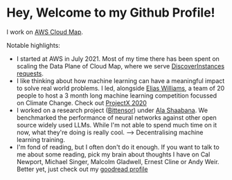 # Hey, Welcome to my Github Profile!

I work on [AWS Cloud Map](https://aws.amazon.com/cloud-map/). 

Notable highlights:
- I started at AWS in July 2021. Most of my time there has been spent on scaling the Data Plane of Cloud Map, where we serve [DiscoverInstances requests](https://docs.aws.amazon.com/cloud-map/latest/api/API_DiscoverInstances.html).
- I like thinking about how machine learning can have a meaningful impact to solve real world problems. I led, alongside [Elias Williams](https://www.linkedin.com/in/elias-williams/), a team of 20 people to host a 3 month long machine learning competition focussed on Climate Change. Check out [ProjectX 2020](https://www.projectx2020.com/)
- I worked on a research project ([Bittensor](https://opentensor.github.io/)) under [Ala Shaabana](https://github.com/shibshib). We benchmarked the performance of neural networks against other open source widely used LLMs. While I'm not able to spend much time on it now, what they're doing is really cool. --> Decentralising machine learning training. 
- I'm fond of reading, but I often don't do it enough. If you want to talk to me about some reading, pick my brain about thoughts I have on Cal Newport, Michael Singer, Malcolm Gladwell, Ernest Cline or Andy Weir. Better yet, just check out my [goodread profile](https://www.goodreads.com/user/show/158036743-shardul-bansal)
